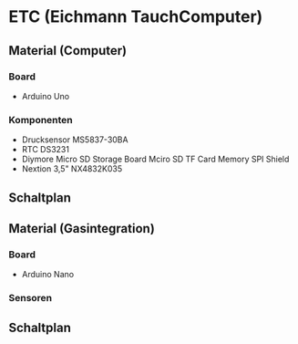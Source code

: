 # ETC (Eichmann TauchComputer)

## Material (Computer)
### Board
- Arduino Uno

### Komponenten
- Drucksensor MS5837-30BA
- RTC DS3231
- Diymore Micro SD Storage Board Mciro SD TF Card Memory SPI Shield
- Nextion 3,5" NX4832K035

## Schaltplan 



## Material (Gasintegration)
### Board
- Arduino Nano

### Sensoren

## Schaltplan 
